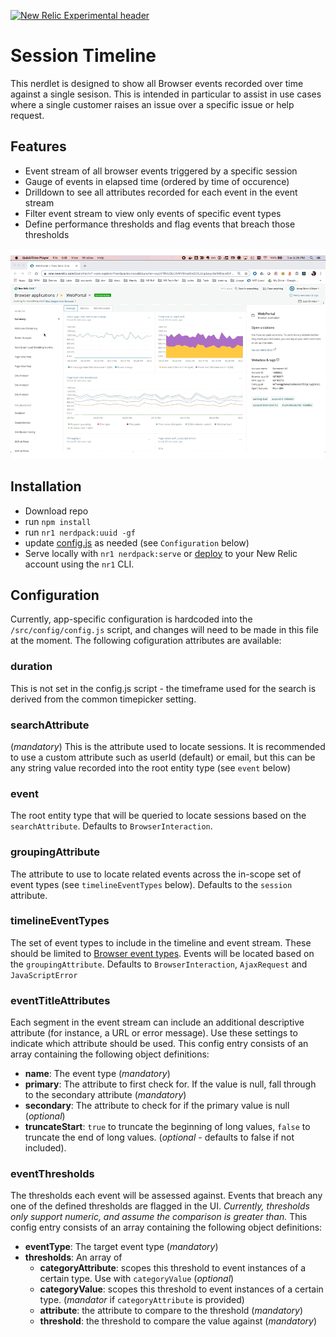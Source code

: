 [![New Relic Experimental header](https://github.com/newrelic/open-source-office/raw/master/examples/categories/images/Experimental.png)](https://github.com/newrelic/open-source-office/blob/master/examples/categories/index.md#new-relic-experimental)

# Session Timeline
This nerdlet is designed to show all Browser events recorded over time against a single sesison. This is intended in particular to assist in use cases where a single customer raises an issue over a specific issue or help request. 

## Features
* Event stream of all browser events triggered by a specific session
* Gauge of events in elapsed time (ordered by time of occurence)
* Drilldown to see all attributes recorded for each event in the event stream
* Filter event stream to view only events of specific event types
* Define performance thresholds and flag events that breach those thresholds

![Session Timeline Screenshot](screenshots/demo.gif)

## Installation
 - Download repo
 - run `npm install` 
 - run `nr1 nerdpack:uuid -gf`
 - update [config.js](/src/config/config.js) as needed (see `Configuration` below)
 - Serve locally with `nr1 nerdpack:serve` or [deploy](https://developer.newrelic.com/build-tools/new-relic-one-applications/publish-deploy) to your New Relic account using the `nr1` CLI.

## Configuration
Currently, app-specific configuration is hardcoded into the `/src/config/config.js` script, and changes will need to be made in this file at the moment. The following cofiguration attributes are available:

### duration
This is not set in the config.js script - the timeframe used for the search is derived from the common timepicker setting.

### searchAttribute
(*mandatory*) This is the attribute used to locate sessions. It is recommended to use a custom attribute such as userId (default) or email, but this can be any string value recorded into the root entity type (see `event` below)

### event
The root entity type that will be queried to locate sessions based on the `searchAttribute`. Defaults to `BrowserInteraction`.

### groupingAttribute
The attribute to use to locate related events across the in-scope set of event types (see `timelineEventTypes` below). Defaults to the `session` attribute. 

### timelineEventTypes
The set of event types to include in the timeline and event stream. These should be limited to [Browser event types](https://docs.newrelic.com/docs/insights/insights-data-sources/default-data/browser-default-events-insights#). Events will be located based on the `groupingAttribute`. Defaults to `BrowserInteraction`, `AjaxRequest` and `JavaScriptError`

### eventTitleAttributes
Each segment in the event stream can include an additional descriptive attribute (for instance, a URL or error message). Use these settings to indicate which attribute should be used. This config entry consists of an array containing the following object definitions:
* __name__: The event type (*mandatory*)
* __primary__: The attribute to first check for. If the value is null, fall through to the secondary attribute (*mandatory*)
* __secondary__: The attribute to check for if the primary value is null (*optional*)
* __truncateStart__: `true` to truncate the beginning of long values, `false` to truncate the end of long values. (*optional* - defaults to false if not included).

### eventThresholds
The thresholds each event will be assessed against. Events that breach any one of the defined thresholds are flagged in the UI. *Currently, thresholds only support numeric, and assume the comparison is greater than.* This config entry consists of an array containing the following object definitions:
* __eventType__: The target event type (*mandatory*)
* __thresholds__: An array of
  * __categoryAttribute__: scopes this threshold to event instances of a certain type. Use with `categoryValue` (*optional*)
  * __categoryValue__: scopes this threshold to event instances of a certain type. (*mandator* if `categoryAttribute` is provided)
  * __attribute__: the attribute to compare to the threshold (*mandatory*)
  * __threshold__: the threshold to compare the value against (*mandatory*)
